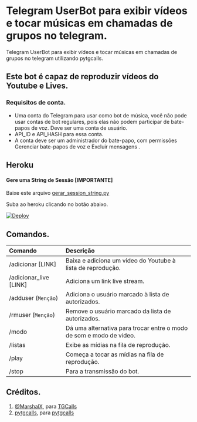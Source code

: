 # Telegram UserBot para exibir vídeos e tocar músicas em chamadas de grupos no telegram.

Telegram UserBot para exibir vídeos e tocar músicas em chamadas de grupos no telegram utilizando pytgcalls.

## Este bot é capaz de reproduzir vídeos do Youtube e Lives.

### Requisitos de conta.
- Uma conta do Telegram para usar como bot de música, você não pode usar contas de bot regulares, pois elas não podem participar de bate-papos de voz. Deve ser uma conta de usuário.
- API_ID e API_HASH para essa conta.
- A conta deve ser um administrador do bate-papo, com permissões Gerenciar bate-papos de voz e Excluir mensagens .


## Heroku

#### Gere uma String de Sessão [IMPORTANTE]

Baixe este arquivo [gerar_session_string.py](https://github.com/ErikiCav/ChamadaTelegramShow/blob/main/gerar_session_string.py)

Suba ao heroku clicando no botão abaixo.

[![Deploy](https://www.herokucdn.com/deploy/button.svg)](https://heroku.com/deploy)


## Comandos.
Comando | Descrição
:--- | :---
/adicionar [LINK] | Baixa e adiciona um vídeo do Youtube à lista de reprodução.
/adicionar_live [LINK] | Adiciona um link live stream.
/adduser (`Menção`) | Adiciona o usuário marcado à lista de autorizados.
/rmuser (`Menção`) | Remove o usuário marcado da lista de autorizados.
/modo | Dá uma alternativa para trocar entre o modo de som e modo de vídeo.
/listas | Exibe as mídias na fila de reprodução.
/play | Começa a tocar as mídias na fila de reprodução.
/stop | Para a transmissão do bot.

## Créditos.

1. [@MarshalX](https://github.com/MarshalX), para [TGCalls](https://github.com/MarshalX/tgcalls)
2. [pytgcalls](https://github.com/MarshalX), para [pytgcalls](https://pytgcalls.github.io/)
